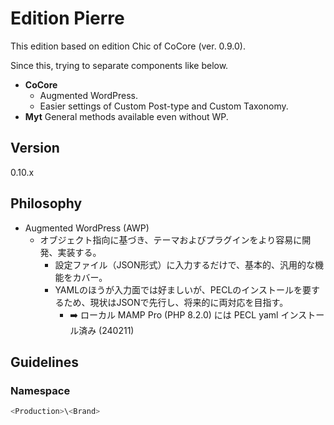 # Edition Pierre

This edition based on edition Chic of CoCore (ver. 0.9.0).

Since this, trying to separate components like below.
- **CoCore**
    - Augmented WordPress.
    - Easier settings of Custom Post-type and Custom Taxonomy.
- **Myt**
    General methods available even without WP.

## Version
0.10.x

## Philosophy
- Augmented WordPress (AWP)
    - オブジェクト指向に基づき、テーマおよびプラグインをより容易に開発、実装する。
        - 設定ファイル（JSON形式）に入力するだけで、基本的、汎用的な機能をカバー。
        - YAMLのほうが入力面では好ましいが、PECLのインストールを要するため、現状はJSONで先行し、将来的に両対応を目指す。
            - ➡️ ローカル MAMP Pro (PHP 8.2.0) には PECL yaml インストール済み (240211)

## Guidelines
### Namespace
```php
<Production>\<Brand>
```